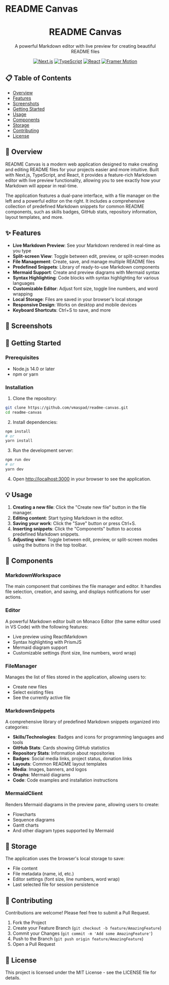 # README Canvas

<div align="center">
  <img src="https://raw.githubusercontent.com/vercel/next.js/canary/packages/next/src/compiled/react/react.shared-subset.development.js" alt="README Canvas Logo" width="150" style="display: none;">

  <h1>README Canvas</h1>
  <p>A powerful Markdown editor with live preview for creating beautiful README files</p>

  [![Next.js](https://img.shields.io/badge/Next.js-black?style=for-the-badge&logo=next.js&logoColor=white)](https://nextjs.org/)
  [![TypeScript](https://img.shields.io/badge/typescript-%23007ACC.svg?style=for-the-badge&logo=typescript&logoColor=white)](https://www.typescriptlang.org/)
  [![React](https://img.shields.io/badge/react-%2320232a.svg?style=for-the-badge&logo=react&logoColor=%2361DAFB)](https://reactjs.org/)
  [![Framer Motion](https://img.shields.io/badge/Framer_Motion-black?style=for-the-badge&logo=framer&logoColor=blue)](https://www.framer.com/motion/)
</div>

## 📋 Table of Contents

- [Overview](#overview)
- [Features](#features)
- [Screenshots](#screenshots)
- [Getting Started](#getting-started)
- [Usage](#usage)
- [Components](#components)
- [Storage](#storage)
- [Contributing](#contributing)
- [License](#license)

## 🚀 Overview

README Canvas is a modern web application designed to make creating and editing README files for your projects easier and more intuitive. Built with Next.js, TypeScript, and React, it provides a feature-rich Markdown editor with live preview functionality, allowing you to see exactly how your Markdown will appear in real-time.

The application features a dual-pane interface, with a file manager on the left and a powerful editor on the right. It includes a comprehensive collection of predefined Markdown snippets for common README components, such as skills badges, GitHub stats, repository information, layout templates, and more.

## ✨ Features

- **Live Markdown Preview**: See your Markdown rendered in real-time as you type
- **Split-screen View**: Toggle between edit, preview, or split-screen modes
- **File Management**: Create, save, and manage multiple README files
- **Predefined Snippets**: Library of ready-to-use Markdown components
- **Mermaid Support**: Create and preview diagrams with Mermaid syntax
- **Syntax Highlighting**: Code blocks with syntax highlighting for various languages
- **Customizable Editor**: Adjust font size, toggle line numbers, and word wrapping
- **Local Storage**: Files are saved in your browser's local storage
- **Responsive Design**: Works on desktop and mobile devices
- **Keyboard Shortcuts**: Ctrl+S to save, and more

## 📸 Screenshots


## 🏁 Getting Started

### Prerequisites

- Node.js 14.0 or later
- npm or yarn

### Installation

1. Clone the repository:

```bash
git clone https://github.com/vmaspad/readme-canvas.git
cd readme-canvas
```

2. Install dependencies:

```bash
npm install
# or
yarn install
```

3. Run the development server:

```bash
npm run dev
# or
yarn dev
```

4. Open [http://localhost:3000](http://localhost:3000) in your browser to see the application.

## 💡 Usage

1. **Creating a new file**: Click the "Create new file" button in the file manager.
2. **Editing content**: Start typing Markdown in the editor.
3. **Saving your work**: Click the "Save" button or press Ctrl+S.
4. **Inserting snippets**: Click the "Components" button to access predefined Markdown snippets.
5. **Adjusting view**: Toggle between edit, preview, or split-screen modes using the buttons in the top toolbar.

## 🧩 Components

### MarkdownWorkspace

The main component that combines the file manager and editor. It handles file selection, creation, and saving, and displays notifications for user actions.

### Editor

A powerful Markdown editor built on Monaco Editor (the same editor used in VS Code) with the following features:
- Live preview using ReactMarkdown
- Syntax highlighting with PrismJS
- Mermaid diagram support
- Customizable settings (font size, line numbers, word wrap)

### FileManager

Manages the list of files stored in the application, allowing users to:
- Create new files
- Select existing files
- See the currently active file

### MarkdownSnippets

A comprehensive library of predefined Markdown snippets organized into categories:
- **Skills/Technologies**: Badges and icons for programming languages and tools
- **GitHub Stats**: Cards showing GitHub statistics
- **Repository Stats**: Information about repositories
- **Badges**: Social media links, project status, donation links
- **Layouts**: Common README layout templates
- **Media**: Images, banners, and logos
- **Graphs**: Mermaid diagrams
- **Code**: Code examples and installation instructions

### MermaidClient

Renders Mermaid diagrams in the preview pane, allowing users to create:
- Flowcharts
- Sequence diagrams
- Gantt charts
- And other diagram types supported by Mermaid

## 💾 Storage

The application uses the browser's local storage to save:
- File content
- File metadata (name, id, etc.)
- Editor settings (font size, line numbers, word wrap)
- Last selected file for session persistence

## 🤝 Contributing

Contributions are welcome! Please feel free to submit a Pull Request.

1. Fork the Project
2. Create your Feature Branch (`git checkout -b feature/AmazingFeature`)
3. Commit your Changes (`git commit -m 'Add some AmazingFeature'`)
4. Push to the Branch (`git push origin feature/AmazingFeature`)
5. Open a Pull Request

## 📄 License

This project is licensed under the MIT License - see the LICENSE file for details.
